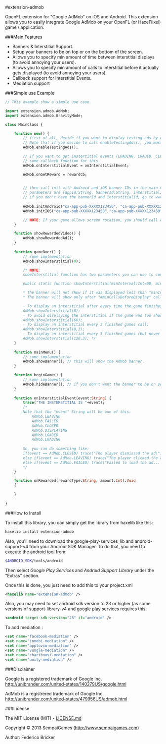 #extension-admob

OpenFL extension for "Google AdMob" on iOS and Android.
This extension allows you to easily integrate Google AdMob on your OpenFL (or HaxeFlixel) game / application.

###Main Features

* Banners & Interstitial Support.
* Setup your banners to be on top or on the bottom of the screen.
* Allows you to specify min amount of time between interstitial displays (to avoid annoying your users).
* Allows you to specify min amount of calls to interstitial before it actually gets displayed (to avoid annoying your users).
* Callback support for Interstitial Events.
* Mediation support

###Simple use Example

```haxe
// This example show a simple use case.

import extension.admob.AdMob;
import extension.admob.GravityMode;

class MainClass {

	function new() {
		// first of all, decide if you want to display testing ads by calling enableTestingAds() method.
		// Note that if you decide to call enableTestingAds(), you must do that before calling INIT methods.
		AdMob.enableTestingAds();

		// If you want to get instertitial events (LOADING, LOADED, CLOSED, DISPLAYING, ETC), provide
		// some callback function for this.
		AdMob.onInterstitialEvent = onInterstitialEvent;

		AdMob.onGetReward = rewardCb;

		
		// then call init with Android and iOS banner IDs in the main method.
		// parameters are (appId:String, bannerId:String, interstitialId:String, rewardedId:String, gravityMode:GravityMode).
		// if you don't have the bannerId and interstitialId, go to www.google.com/ads/admob to create them.
		
		AdMob.initAndroid("ca-app-pub-XXXXX123456", "ca-app-pub-XXXXX123456", "ca-app-pub-XXXXX123456","ca-app-pub-XXXXX123457", GravityMode.BOTTOM); // may also be GravityMode.TOP
		AdMob.initIOS("ca-app-pub-XXXXX123458","ca-app-pub-XXXXX123459", GravityMode.BOTTOM); // may also be GravityMode.TOP

		// NOTE: If your game allows screen rotation, you should call AdMob.onResize(); when rotation happens.
	}

	function showRewardedVideo() {
		AdMob.showRewardedAd();
	}
	
	function gameOver() {
		// some implementation
		AdMob.showInterstitial(0);

		/* NOTE:
		showInterstitial function has two parameters you can use to control how often you want to display the interstitial ad.

		public static function showInterstitial(minInterval:Int=60, minCallsBeforeDisplay:Int=0);

		* The banner will not show if it was displayed less than "minInterval" seconds ago.
		* The banner will show only after "#minCallsBeforeDisplay" calls to showInterstitial function.

		- To display an interstitial after every time the game finishes, call:
		AdMob.showInterstitial(0);
		- To avoid displaying the interstitial if the game was too short (60 seconds), call:
		AdMob.showInterstitial(60);
		- To display an interstitial every 3 finished games call:
		AdMob.showInterstitial(0,3);
		- To display an interstitial every 3 finished games (but never before 120 secs since last display), call:
		AdMob.showInterstitial(120,3); */
	}
	
	function mainMenu() {
		// some implementation
		AdMob.showBanner(); // this will show the AdMob banner.
	}

	function beginGame() {
		// some implementation
		AdMob.hideBanner(); // if you don't want the banner to be on screen while playing... call AdMob.hideBanner();
	}
	
	function onInterstitialEvent(event:String) {
		trace("THE INSTERSTITIAL IS "+event);
		/*
		Note that the "event" String will be one of this:
		    AdMob.LEAVING
		    AdMob.FAILED
		    AdMob.CLOSED
		    AdMob.DISPLAYING
		    AdMob.LOADED
		    AdMob.LOADING
		
		So, you can do something like:
		if(event == AdMob.CLOSED) trace("The player dismissed the ad!");
		else if(event == AdMob.LEAVING) trace("The player clicked the ad :), and we're leaving to the ad destination");
		else if(event == AdMob.FAILED) trace("Failed to load the ad... the extension will retry automatically.");
		*/
	}

	function onRewarded(rewardType:String, amount:Int):Void
	{

	}
	
}

```

###How to Install

To install this library, you can simply get the library from haxelib like this:
```bash
haxelib install extension-admob
```

Also, you'll need to download the google-play-services_lib and android-support-v4 from your Android SDK Manager. To do that, you need to execute the android tool from:
```bash
$ANDROID_SDK/tools/android
```

Then select *Google Play Services* and *Android Support Library* under the "Extras" section.

Once this is done, you just need to add this to your project.xml
```xml
<haxelib name="extension-admob" />
```

Also, you may need to set android sdk version to 23 or higher (as some versions of support-library-v4 and google play services requires this:
```xml
<android target-sdk-version="23" if="android" />
```

To add mediation :
```xml
<set name="facebook-mediation" />
<set name="inmobi-mediation" />
<set name="applovin-mediation" />
<set name="vungle-mediation" /> 
<set name="chartboost-mediation" /> 
<set name="unity-mediation" />
```

###Disclaimer

Google is a registered trademark of Google Inc.
http://unibrander.com/united-states/140279US/google.html

AdMob is a registrered trademark of Google Inc.
http://unibrander.com/united-states/479956US/admob.html

###License

The MIT License (MIT) - [LICENSE.md](LICENSE.md)

Copyright &copy; 2013 SempaiGames (http://www.sempaigames.com)

Author: Federico Bricker

